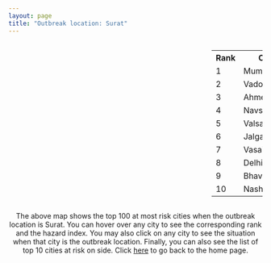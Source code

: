 ```yaml
---
layout: page
title: "Outbreak location: Surat"
---
```

<div style="width: 100%; overflow: auto;">
<div style="width: 75%; float: left;">
<div id="mapid">
<script src="https://buda-magenta.github.io/hazard_map/load_map.js"></script>

<script>
var marker_outbreak = L.marker([21.170200, 72.831100],{"autoPan": true}).addTo(map); marker_outbreak.bindTooltip("Surat").openTooltip();

var circle_1 = L.circle([19.075990, 72.877393], {"pane": "markerPane", "color": "red", "fill": true, "fillOpacity": 0.2, "fillRule": "evenodd", "lineCap": "round", "lineJoin": "round", "opacity": 1.0, "radius": 70527, "stroke": true, "weight": 3}).addTo(map);
circle_1.bindTooltip("Mumbai<br>rank: 1<br>hazard index: 0.070528")
circle_1.bindPopup('<a href="https://buda-magenta.github.io/hazard_map/Mumbai">Mumbai</a>')

var circle_2 = L.circle([22.297314, 73.194257], {"pane": "markerPane", "color": "red", "fill": true, "fillOpacity": 0.2, "fillRule": "evenodd", "lineCap": "round", "lineJoin": "round", "opacity": 1.0, "radius": 65425, "stroke": true, "weight": 3}).addTo(map);
circle_2.bindTooltip("Vadodara<br>rank: 2<br>hazard index: 0.065426")
circle_2.bindPopup('<a href="https://buda-magenta.github.io/hazard_map/Vadodara">Vadodara</a>')

var circle_3 = L.circle([23.021624, 72.579707], {"pane": "markerPane", "color": "red", "fill": true, "fillOpacity": 0.2, "fillRule": "evenodd", "lineCap": "round", "lineJoin": "round", "opacity": 1.0, "radius": 48111, "stroke": true, "weight": 3}).addTo(map);
circle_3.bindTooltip("Ahmedabad<br>rank: 3<br>hazard index: 0.048112")
circle_3.bindPopup('<a href="https://buda-magenta.github.io/hazard_map/Ahmedabad">Ahmedabad</a>')

var circle_4 = L.circle([20.952407, 72.932383], {"pane": "markerPane", "color": "red", "fill": true, "fillOpacity": 0.2, "fillRule": "evenodd", "lineCap": "round", "lineJoin": "round", "opacity": 1.0, "radius": 18855, "stroke": true, "weight": 3}).addTo(map);
circle_4.bindTooltip("Navsari<br>rank: 4<br>hazard index: 0.018856")
circle_4.bindPopup('<a href="https://buda-magenta.github.io/hazard_map/Navsari">Navsari</a>')

var circle_5 = L.circle([20.432402, 73.141172], {"pane": "markerPane", "color": "red", "fill": true, "fillOpacity": 0.2, "fillRule": "evenodd", "lineCap": "round", "lineJoin": "round", "opacity": 1.0, "radius": 15322, "stroke": true, "weight": 3}).addTo(map);
circle_5.bindTooltip("Valsad<br>rank: 5<br>hazard index: 0.015323")
circle_5.bindPopup('<a href="https://buda-magenta.github.io/hazard_map/Valsad">Valsad</a>')

var circle_6 = L.circle([20.843512, 75.525927], {"pane": "markerPane", "color": "red", "fill": true, "fillOpacity": 0.2, "fillRule": "evenodd", "lineCap": "round", "lineJoin": "round", "opacity": 1.0, "radius": 13747, "stroke": true, "weight": 3}).addTo(map);
circle_6.bindTooltip("Jalgaon<br>rank: 6<br>hazard index: 0.013748")
circle_6.bindPopup('<a href="https://buda-magenta.github.io/hazard_map/Jalgaon">Jalgaon</a>')

var circle_7 = L.circle([19.439885, 72.880383], {"pane": "markerPane", "color": "red", "fill": true, "fillOpacity": 0.2, "fillRule": "evenodd", "lineCap": "round", "lineJoin": "round", "opacity": 1.0, "radius": 13353, "stroke": true, "weight": 3}).addTo(map);
circle_7.bindTooltip("Vasai<br>rank: 7<br>hazard index: 0.013354")
circle_7.bindPopup('<a href="https://buda-magenta.github.io/hazard_map/Vasai">Vasai</a>')

var circle_8 = L.circle([28.651718, 77.221939], {"pane": "markerPane", "color": "red", "fill": true, "fillOpacity": 0.2, "fillRule": "evenodd", "lineCap": "round", "lineJoin": "round", "opacity": 1.0, "radius": 12184, "stroke": true, "weight": 3}).addTo(map);
circle_8.bindTooltip("Delhi<br>rank: 8<br>hazard index: 0.012184")
circle_8.bindPopup('<a href="https://buda-magenta.github.io/hazard_map/Delhi">Delhi</a>')

var circle_9 = L.circle([21.771884, 72.141645], {"pane": "markerPane", "color": "red", "fill": true, "fillOpacity": 0.2, "fillRule": "evenodd", "lineCap": "round", "lineJoin": "round", "opacity": 1.0, "radius": 8870, "stroke": true, "weight": 3}).addTo(map);
circle_9.bindTooltip("Bhavnagar<br>rank: 9<br>hazard index: 0.008871")
circle_9.bindPopup('<a href="https://buda-magenta.github.io/hazard_map/Bhavnagar">Bhavnagar</a>')

var circle_10 = L.circle([20.011247, 73.790236], {"pane": "markerPane", "color": "red", "fill": true, "fillOpacity": 0.2, "fillRule": "evenodd", "lineCap": "round", "lineJoin": "round", "opacity": 1.0, "radius": 6945, "stroke": true, "weight": 3}).addTo(map);
circle_10.bindTooltip("Nashik<br>rank: 10<br>hazard index: 0.006945")
circle_10.bindPopup('<a href="https://buda-magenta.github.io/hazard_map/Nashik">Nashik</a>')

var circle_11 = L.circle([21.365999, 74.284004], {"pane": "markerPane", "color": "red", "fill": true, "fillOpacity": 0.2, "fillRule": "evenodd", "lineCap": "round", "lineJoin": "round", "opacity": 1.0, "radius": 6091, "stroke": true, "weight": 3}).addTo(map);
circle_11.bindTooltip("Nandurbar<br>rank: 11<br>hazard index: 0.006091")
circle_11.bindPopup('<a href="https://buda-magenta.github.io/hazard_map/Nandurbar">Nandurbar</a>')

var circle_12 = L.circle([20.993276, 75.839983], {"pane": "markerPane", "color": "red", "fill": true, "fillOpacity": 0.2, "fillRule": "evenodd", "lineCap": "round", "lineJoin": "round", "opacity": 1.0, "radius": 5655, "stroke": true, "weight": 3}).addTo(map);
circle_12.bindTooltip("Bhusawal<br>rank: 12<br>hazard index: 0.005656")
circle_12.bindPopup('<a href="https://buda-magenta.github.io/hazard_map/Bhusawal">Bhusawal</a>')

var circle_13 = L.circle([21.750000, 73.000000], {"pane": "markerPane", "color": "red", "fill": true, "fillOpacity": 0.2, "fillRule": "evenodd", "lineCap": "round", "lineJoin": "round", "opacity": 1.0, "radius": 5483, "stroke": true, "weight": 3}).addTo(map);
circle_13.bindTooltip("Bharuch<br>rank: 13<br>hazard index: 0.005484")
circle_13.bindPopup('<a href="https://buda-magenta.github.io/hazard_map/Bharuch">Bharuch</a>')

var circle_14 = L.circle([22.689507, 72.871520], {"pane": "markerPane", "color": "red", "fill": true, "fillOpacity": 0.2, "fillRule": "evenodd", "lineCap": "round", "lineJoin": "round", "opacity": 1.0, "radius": 5475, "stroke": true, "weight": 3}).addTo(map);
circle_14.bindTooltip("Nadiad<br>rank: 14<br>hazard index: 0.005476")
circle_14.bindPopup('<a href="https://buda-magenta.github.io/hazard_map/Nadiad">Nadiad</a>')

var circle_15 = L.circle([22.558499, 72.962563], {"pane": "markerPane", "color": "red", "fill": true, "fillOpacity": 0.2, "fillRule": "evenodd", "lineCap": "round", "lineJoin": "round", "opacity": 1.0, "radius": 5118, "stroke": true, "weight": 3}).addTo(map);
circle_15.bindTooltip("Anand<br>rank: 15<br>hazard index: 0.005118")
circle_15.bindPopup('<a href="https://buda-magenta.github.io/hazard_map/Anand">Anand</a>')

var circle_16 = L.circle([19.194329, 72.970178], {"pane": "markerPane", "color": "red", "fill": true, "fillOpacity": 0.2, "fillRule": "evenodd", "lineCap": "round", "lineJoin": "round", "opacity": 1.0, "radius": 3943, "stroke": true, "weight": 3}).addTo(map);
circle_16.bindTooltip("Thane<br>rank: 16<br>hazard index: 0.003944")
circle_16.bindPopup('<a href="https://buda-magenta.github.io/hazard_map/Thane">Thane</a>')

var circle_17 = L.circle([23.160894, 79.949770], {"pane": "markerPane", "color": "red", "fill": true, "fillOpacity": 0.2, "fillRule": "evenodd", "lineCap": "round", "lineJoin": "round", "opacity": 1.0, "radius": 3134, "stroke": true, "weight": 3}).addTo(map);
circle_17.bindTooltip("Jabalpur<br>rank: 17<br>hazard index: 0.003135")
circle_17.bindPopup('<a href="https://buda-magenta.github.io/hazard_map/Jabalpur">Jabalpur</a>')

var circle_18 = L.circle([22.778500, 73.624516], {"pane": "markerPane", "color": "red", "fill": true, "fillOpacity": 0.2, "fillRule": "evenodd", "lineCap": "round", "lineJoin": "round", "opacity": 1.0, "radius": 3128, "stroke": true, "weight": 3}).addTo(map);
circle_18.bindTooltip("Godhra<br>rank: 18<br>hazard index: 0.003129")
circle_18.bindPopup('<a href="https://buda-magenta.github.io/hazard_map/Godhra">Godhra</a>')

var circle_19 = L.circle([18.521428, 73.854454], {"pane": "markerPane", "color": "red", "fill": true, "fillOpacity": 0.2, "fillRule": "evenodd", "lineCap": "round", "lineJoin": "round", "opacity": 1.0, "radius": 2942, "stroke": true, "weight": 3}).addTo(map);
circle_19.bindTooltip("Pune<br>rank: 19<br>hazard index: 0.002942")
circle_19.bindPopup('<a href="https://buda-magenta.github.io/hazard_map/Pune">Pune</a>')

var circle_20 = L.circle([25.438130, 81.833800], {"pane": "markerPane", "color": "red", "fill": true, "fillOpacity": 0.2, "fillRule": "evenodd", "lineCap": "round", "lineJoin": "round", "opacity": 1.0, "radius": 2939, "stroke": true, "weight": 3}).addTo(map);
circle_20.bindTooltip("Allahabad<br>rank: 20<br>hazard index: 0.002939")
circle_20.bindPopup('<a href="https://buda-magenta.github.io/hazard_map/Allahabad">Allahabad</a>')

var circle_21 = L.circle([26.915458, 75.818982], {"pane": "markerPane", "color": "red", "fill": true, "fillOpacity": 0.2, "fillRule": "evenodd", "lineCap": "round", "lineJoin": "round", "opacity": 1.0, "radius": 2891, "stroke": true, "weight": 3}).addTo(map);
circle_21.bindTooltip("Jaipur<br>rank: 21<br>hazard index: 0.002891")
circle_21.bindPopup('<a href="https://buda-magenta.github.io/hazard_map/Jaipur">Jaipur</a>')

var circle_22 = L.circle([21.149813, 79.082056], {"pane": "markerPane", "color": "red", "fill": true, "fillOpacity": 0.2, "fillRule": "evenodd", "lineCap": "round", "lineJoin": "round", "opacity": 1.0, "radius": 2862, "stroke": true, "weight": 3}).addTo(map);
circle_22.bindTooltip("Nagpur<br>rank: 22<br>hazard index: 0.002862")
circle_22.bindPopup('<a href="https://buda-magenta.github.io/hazard_map/Nagpur">Nagpur</a>')

var circle_23 = L.circle([22.541418, 88.357691], {"pane": "markerPane", "color": "red", "fill": true, "fillOpacity": 0.2, "fillRule": "evenodd", "lineCap": "round", "lineJoin": "round", "opacity": 1.0, "radius": 2585, "stroke": true, "weight": 3}).addTo(map);
circle_23.bindTooltip("Kolkata<br>rank: 23<br>hazard index: 0.002585")
circle_23.bindPopup('<a href="https://buda-magenta.github.io/hazard_map/Kolkata">Kolkata</a>')

var circle_24 = L.circle([25.335649, 83.007629], {"pane": "markerPane", "color": "red", "fill": true, "fillOpacity": 0.2, "fillRule": "evenodd", "lineCap": "round", "lineJoin": "round", "opacity": 1.0, "radius": 2494, "stroke": true, "weight": 3}).addTo(map);
circle_24.bindTooltip("Varanasi<br>rank: 24<br>hazard index: 0.002495")
circle_24.bindPopup('<a href="https://buda-magenta.github.io/hazard_map/Varanasi">Varanasi</a>')

var circle_25 = L.circle([22.305199, 70.802833], {"pane": "markerPane", "color": "red", "fill": true, "fillOpacity": 0.2, "fillRule": "evenodd", "lineCap": "round", "lineJoin": "round", "opacity": 1.0, "radius": 2460, "stroke": true, "weight": 3}).addTo(map);
circle_25.bindTooltip("Rajkot<br>rank: 25<br>hazard index: 0.002460")
circle_25.bindPopup('<a href="https://buda-magenta.github.io/hazard_map/Rajkot">Rajkot</a>')

var circle_26 = L.circle([12.979120, 77.591300], {"pane": "markerPane", "color": "red", "fill": true, "fillOpacity": 0.2, "fillRule": "evenodd", "lineCap": "round", "lineJoin": "round", "opacity": 1.0, "radius": 2388, "stroke": true, "weight": 3}).addTo(map);
circle_26.bindTooltip("Bangalore<br>rank: 26<br>hazard index: 0.002388")
circle_26.bindPopup('<a href="https://buda-magenta.github.io/hazard_map/Bangalore">Bangalore</a>')

var circle_27 = L.circle([22.610318, 73.461706], {"pane": "markerPane", "color": "red", "fill": true, "fillOpacity": 0.2, "fillRule": "evenodd", "lineCap": "round", "lineJoin": "round", "opacity": 1.0, "radius": 2303, "stroke": true, "weight": 3}).addTo(map);
circle_27.bindTooltip("Kalol<br>rank: 27<br>hazard index: 0.002304")
circle_27.bindPopup('<a href="https://buda-magenta.github.io/hazard_map/Kalol">Kalol</a>')

var circle_28 = L.circle([22.720362, 75.868200], {"pane": "markerPane", "color": "red", "fill": true, "fillOpacity": 0.2, "fillRule": "evenodd", "lineCap": "round", "lineJoin": "round", "opacity": 1.0, "radius": 2259, "stroke": true, "weight": 3}).addTo(map);
circle_28.bindTooltip("Indore<br>rank: 28<br>hazard index: 0.002260")
circle_28.bindPopup('<a href="https://buda-magenta.github.io/hazard_map/Indore">Indore</a>')

var circle_29 = L.circle([17.388786, 78.461065], {"pane": "markerPane", "color": "red", "fill": true, "fillOpacity": 0.2, "fillRule": "evenodd", "lineCap": "round", "lineJoin": "round", "opacity": 1.0, "radius": 2167, "stroke": true, "weight": 3}).addTo(map);
circle_29.bindTooltip("Hyderabad<br>rank: 29<br>hazard index: 0.002168")
circle_29.bindPopup('<a href="https://buda-magenta.github.io/hazard_map/Hyderabad">Hyderabad</a>')

var circle_30 = L.circle([22.168600, 71.668500], {"pane": "markerPane", "color": "red", "fill": true, "fillOpacity": 0.2, "fillRule": "evenodd", "lineCap": "round", "lineJoin": "round", "opacity": 1.0, "radius": 1914, "stroke": true, "weight": 3}).addTo(map);
circle_30.bindTooltip("Botad<br>rank: 30<br>hazard index: 0.001914")
circle_30.bindPopup('<a href="https://buda-magenta.github.io/hazard_map/Botad">Botad</a>')

var circle_31 = L.circle([25.196826, 76.000893], {"pane": "markerPane", "color": "red", "fill": true, "fillOpacity": 0.2, "fillRule": "evenodd", "lineCap": "round", "lineJoin": "round", "opacity": 1.0, "radius": 1463, "stroke": true, "weight": 3}).addTo(map);
circle_31.bindTooltip("Kota<br>rank: 31<br>hazard index: 0.001463")
circle_31.bindPopup('<a href="https://buda-magenta.github.io/hazard_map/Kota">Kota</a>')

var circle_32 = L.circle([20.761862, 77.192172], {"pane": "markerPane", "color": "red", "fill": true, "fillOpacity": 0.2, "fillRule": "evenodd", "lineCap": "round", "lineJoin": "round", "opacity": 1.0, "radius": 1345, "stroke": true, "weight": 3}).addTo(map);
circle_32.bindTooltip("Akola<br>rank: 32<br>hazard index: 0.001345")
circle_32.bindPopup('<a href="https://buda-magenta.github.io/hazard_map/Akola">Akola</a>')

var circle_33 = L.circle([13.083694, 80.270186], {"pane": "markerPane", "color": "red", "fill": true, "fillOpacity": 0.2, "fillRule": "evenodd", "lineCap": "round", "lineJoin": "round", "opacity": 1.0, "radius": 1081, "stroke": true, "weight": 3}).addTo(map);
circle_33.bindTooltip("Chennai<br>rank: 33<br>hazard index: 0.001081")
circle_33.bindPopup('<a href="https://buda-magenta.github.io/hazard_map/Chennai">Chennai</a>')

var circle_34 = L.circle([26.296772, 73.035143], {"pane": "markerPane", "color": "red", "fill": true, "fillOpacity": 0.2, "fillRule": "evenodd", "lineCap": "round", "lineJoin": "round", "opacity": 1.0, "radius": 1064, "stroke": true, "weight": 3}).addTo(map);
circle_34.bindTooltip("Jodhpur<br>rank: 34<br>hazard index: 0.001064")
circle_34.bindPopup('<a href="https://buda-magenta.github.io/hazard_map/Jodhpur">Jodhpur</a>')

var circle_35 = L.circle([26.460914, 80.321759], {"pane": "markerPane", "color": "red", "fill": true, "fillOpacity": 0.2, "fillRule": "evenodd", "lineCap": "round", "lineJoin": "round", "opacity": 1.0, "radius": 1013, "stroke": true, "weight": 3}).addTo(map);
circle_35.bindTooltip("Kanpur<br>rank: 35<br>hazard index: 0.001014")
circle_35.bindPopup('<a href="https://buda-magenta.github.io/hazard_map/Kanpur">Kanpur</a>')

var circle_36 = L.circle([18.627929, 73.800983], {"pane": "markerPane", "color": "red", "fill": true, "fillOpacity": 0.2, "fillRule": "evenodd", "lineCap": "round", "lineJoin": "round", "opacity": 1.0, "radius": 988, "stroke": true, "weight": 3}).addTo(map);
circle_36.bindTooltip("Pimpri Chinchwad<br>rank: 36<br>hazard index: 0.000989")
circle_36.bindPopup('<a href="https://buda-magenta.github.io/hazard_map/Pimpri_Chinchwad">Pimpri Chinchwad</a>')

var circle_37 = L.circle([23.480592, 74.917790], {"pane": "markerPane", "color": "red", "fill": true, "fillOpacity": 0.2, "fillRule": "evenodd", "lineCap": "round", "lineJoin": "round", "opacity": 1.0, "radius": 979, "stroke": true, "weight": 3}).addTo(map);
circle_37.bindTooltip("Ratlam<br>rank: 37<br>hazard index: 0.000980")
circle_37.bindPopup('<a href="https://buda-magenta.github.io/hazard_map/Ratlam">Ratlam</a>')

var circle_38 = L.circle([15.398403, 73.812918], {"pane": "markerPane", "color": "red", "fill": true, "fillOpacity": 0.2, "fillRule": "evenodd", "lineCap": "round", "lineJoin": "round", "opacity": 1.0, "radius": 945, "stroke": true, "weight": 3}).addTo(map);
circle_38.bindTooltip("Vasco Da Gama<br>rank: 38<br>hazard index: 0.000945")
circle_38.bindPopup('<a href="https://buda-magenta.github.io/hazard_map/Vasco_Da_Gama">Vasco Da Gama</a>')

var circle_39 = L.circle([21.237947, 81.633683], {"pane": "markerPane", "color": "red", "fill": true, "fillOpacity": 0.2, "fillRule": "evenodd", "lineCap": "round", "lineJoin": "round", "opacity": 1.0, "radius": 945, "stroke": true, "weight": 3}).addTo(map);
circle_39.bindTooltip("Raipur<br>rank: 39<br>hazard index: 0.000945")
circle_39.bindPopup('<a href="https://buda-magenta.github.io/hazard_map/Raipur">Raipur</a>')

var circle_40 = L.circle([21.154541, 77.644296], {"pane": "markerPane", "color": "red", "fill": true, "fillOpacity": 0.2, "fillRule": "evenodd", "lineCap": "round", "lineJoin": "round", "opacity": 1.0, "radius": 909, "stroke": true, "weight": 3}).addTo(map);
circle_40.bindTooltip("Amravati<br>rank: 40<br>hazard index: 0.000910")
circle_40.bindPopup('<a href="https://buda-magenta.github.io/hazard_map/Amravati">Amravati</a>')

var circle_41 = L.circle([22.473242, 70.055210], {"pane": "markerPane", "color": "red", "fill": true, "fillOpacity": 0.2, "fillRule": "evenodd", "lineCap": "round", "lineJoin": "round", "opacity": 1.0, "radius": 831, "stroke": true, "weight": 3}).addTo(map);
circle_41.bindTooltip("Jamnagar<br>rank: 41<br>hazard index: 0.000831")
circle_41.bindPopup('<a href="https://buda-magenta.github.io/hazard_map/Jamnagar">Jamnagar</a>')

var circle_42 = L.circle([24.500000, 81.000000], {"pane": "markerPane", "color": "red", "fill": true, "fillOpacity": 0.2, "fillRule": "evenodd", "lineCap": "round", "lineJoin": "round", "opacity": 1.0, "radius": 823, "stroke": true, "weight": 3}).addTo(map);
circle_42.bindTooltip("Satna<br>rank: 42<br>hazard index: 0.000824")
circle_42.bindPopup('<a href="https://buda-magenta.github.io/hazard_map/Satna">Satna</a>')

var circle_43 = L.circle([25.609324, 85.123525], {"pane": "markerPane", "color": "red", "fill": true, "fillOpacity": 0.2, "fillRule": "evenodd", "lineCap": "round", "lineJoin": "round", "opacity": 1.0, "radius": 767, "stroke": true, "weight": 3}).addTo(map);
circle_43.bindTooltip("Patna<br>rank: 43<br>hazard index: 0.000767")
circle_43.bindPopup('<a href="https://buda-magenta.github.io/hazard_map/Patna">Patna</a>')

var circle_44 = L.circle([25.531031, 78.652689], {"pane": "markerPane", "color": "red", "fill": true, "fillOpacity": 0.2, "fillRule": "evenodd", "lineCap": "round", "lineJoin": "round", "opacity": 1.0, "radius": 735, "stroke": true, "weight": 3}).addTo(map);
circle_44.bindTooltip("Jhansi<br>rank: 44<br>hazard index: 0.000735")
circle_44.bindPopup('<a href="https://buda-magenta.github.io/hazard_map/Jhansi">Jhansi</a>')

var circle_45 = L.circle([23.666667, 72.500000], {"pane": "markerPane", "color": "red", "fill": true, "fillOpacity": 0.2, "fillRule": "evenodd", "lineCap": "round", "lineJoin": "round", "opacity": 1.0, "radius": 732, "stroke": true, "weight": 3}).addTo(map);
circle_45.bindTooltip("Mahesana<br>rank: 45<br>hazard index: 0.000733")
circle_45.bindPopup('<a href="https://buda-magenta.github.io/hazard_map/Mahesana">Mahesana</a>')

var circle_46 = L.circle([26.838100, 80.934600], {"pane": "markerPane", "color": "red", "fill": true, "fillOpacity": 0.2, "fillRule": "evenodd", "lineCap": "round", "lineJoin": "round", "opacity": 1.0, "radius": 721, "stroke": true, "weight": 3}).addTo(map);
circle_46.bindTooltip("Lucknow<br>rank: 46<br>hazard index: 0.000721")
circle_46.bindPopup('<a href="https://buda-magenta.github.io/hazard_map/Lucknow">Lucknow</a>')

var circle_47 = L.circle([23.174597, 75.785142], {"pane": "markerPane", "color": "red", "fill": true, "fillOpacity": 0.2, "fillRule": "evenodd", "lineCap": "round", "lineJoin": "round", "opacity": 1.0, "radius": 714, "stroke": true, "weight": 3}).addTo(map);
circle_47.bindTooltip("Ujjain<br>rank: 47<br>hazard index: 0.000715")
circle_47.bindPopup('<a href="https://buda-magenta.github.io/hazard_map/Ujjain">Ujjain</a>')

var circle_48 = L.circle([22.750000, 71.666667], {"pane": "markerPane", "color": "red", "fill": true, "fillOpacity": 0.2, "fillRule": "evenodd", "lineCap": "round", "lineJoin": "round", "opacity": 1.0, "radius": 711, "stroke": true, "weight": 3}).addTo(map);
circle_48.bindTooltip("Surendranagar<br>rank: 48<br>hazard index: 0.000712")
circle_48.bindPopup('<a href="https://buda-magenta.github.io/hazard_map/Surendranagar">Surendranagar</a>')

var circle_49 = L.circle([21.977864, 76.568828], {"pane": "markerPane", "color": "red", "fill": true, "fillOpacity": 0.2, "fillRule": "evenodd", "lineCap": "round", "lineJoin": "round", "opacity": 1.0, "radius": 529, "stroke": true, "weight": 3}).addTo(map);
circle_49.bindTooltip("Khandwa<br>rank: 49<br>hazard index: 0.000529")
circle_49.bindPopup('<a href="https://buda-magenta.github.io/hazard_map/Khandwa">Khandwa</a>')

var circle_50 = L.circle([23.223288, 72.649227], {"pane": "markerPane", "color": "red", "fill": true, "fillOpacity": 0.2, "fillRule": "evenodd", "lineCap": "round", "lineJoin": "round", "opacity": 1.0, "radius": 505, "stroke": true, "weight": 3}).addTo(map);
circle_50.bindTooltip("Gandhinagar<br>rank: 50<br>hazard index: 0.000506")
circle_50.bindPopup('<a href="https://buda-magenta.github.io/hazard_map/Gandhinagar">Gandhinagar</a>')

var circle_51 = L.circle([19.877263, 75.339024], {"pane": "markerPane", "color": "red", "fill": true, "fillOpacity": 0.2, "fillRule": "evenodd", "lineCap": "round", "lineJoin": "round", "opacity": 1.0, "radius": 493, "stroke": true, "weight": 3}).addTo(map);
circle_51.bindTooltip("Aurangabad<br>rank: 51<br>hazard index: 0.000494")
circle_51.bindPopup('<a href="https://buda-magenta.github.io/hazard_map/Aurangabad">Aurangabad</a>')

var circle_52 = L.circle([23.071874, 70.131715], {"pane": "markerPane", "color": "red", "fill": true, "fillOpacity": 0.2, "fillRule": "evenodd", "lineCap": "round", "lineJoin": "round", "opacity": 1.0, "radius": 466, "stroke": true, "weight": 3}).addTo(map);
circle_52.bindTooltip("Gandhidham<br>rank: 52<br>hazard index: 0.000466")
circle_52.bindPopup('<a href="https://buda-magenta.github.io/hazard_map/Gandhidham">Gandhidham</a>')

var circle_53 = L.circle([19.261944, 73.194760], {"pane": "markerPane", "color": "red", "fill": true, "fillOpacity": 0.2, "fillRule": "evenodd", "lineCap": "round", "lineJoin": "round", "opacity": 1.0, "radius": 445, "stroke": true, "weight": 3}).addTo(map);
circle_53.bindTooltip("Ulhas Nagar<br>rank: 53<br>hazard index: 0.000445")
circle_53.bindPopup('<a href="https://buda-magenta.github.io/hazard_map/Ulhas_Nagar">Ulhas Nagar</a>')

var circle_54 = L.circle([19.295200, 72.854400], {"pane": "markerPane", "color": "red", "fill": true, "fillOpacity": 0.2, "fillRule": "evenodd", "lineCap": "round", "lineJoin": "round", "opacity": 1.0, "radius": 427, "stroke": true, "weight": 3}).addTo(map);
circle_54.bindTooltip("Mira-Bhayandar<br>rank: 54<br>hazard index: 0.000427")
circle_54.bindPopup('<a href="https://buda-magenta.github.io/hazard_map/Mira-Bhayandar">Mira-Bhayandar</a>')

var circle_55 = L.circle([24.578721, 73.686257], {"pane": "markerPane", "color": "red", "fill": true, "fillOpacity": 0.2, "fillRule": "evenodd", "lineCap": "round", "lineJoin": "round", "opacity": 1.0, "radius": 421, "stroke": true, "weight": 3}).addTo(map);
circle_55.bindTooltip("Udaipur<br>rank: 55<br>hazard index: 0.000422")
circle_55.bindPopup('<a href="https://buda-magenta.github.io/hazard_map/Udaipur">Udaipur</a>')

var circle_56 = L.circle([27.175255, 78.009816], {"pane": "markerPane", "color": "red", "fill": true, "fillOpacity": 0.2, "fillRule": "evenodd", "lineCap": "round", "lineJoin": "round", "opacity": 1.0, "radius": 398, "stroke": true, "weight": 3}).addTo(map);
circle_56.bindTooltip("Agra<br>rank: 56<br>hazard index: 0.000399")
circle_56.bindPopup('<a href="https://buda-magenta.github.io/hazard_map/Agra">Agra</a>')

var circle_57 = L.circle([21.145629, 80.268387], {"pane": "markerPane", "color": "red", "fill": true, "fillOpacity": 0.2, "fillRule": "evenodd", "lineCap": "round", "lineJoin": "round", "opacity": 1.0, "radius": 390, "stroke": true, "weight": 3}).addTo(map);
circle_57.bindTooltip("Gondiya<br>rank: 57<br>hazard index: 0.000390")
circle_57.bindPopup('<a href="https://buda-magenta.github.io/hazard_map/Gondiya">Gondiya</a>')

var circle_58 = L.circle([16.508759, 80.618510], {"pane": "markerPane", "color": "red", "fill": true, "fillOpacity": 0.2, "fillRule": "evenodd", "lineCap": "round", "lineJoin": "round", "opacity": 1.0, "radius": 389, "stroke": true, "weight": 3}).addTo(map);
circle_58.bindTooltip("Vijayawada<br>rank: 58<br>hazard index: 0.000389")
circle_58.bindPopup('<a href="https://buda-magenta.github.io/hazard_map/Vijayawada">Vijayawada</a>')

var circle_59 = L.circle([24.935635, 82.647701], {"pane": "markerPane", "color": "red", "fill": true, "fillOpacity": 0.2, "fillRule": "evenodd", "lineCap": "round", "lineJoin": "round", "opacity": 1.0, "radius": 371, "stroke": true, "weight": 3}).addTo(map);
circle_59.bindTooltip("Mirzapur<br>rank: 59<br>hazard index: 0.000372")
circle_59.bindPopup('<a href="https://buda-magenta.github.io/hazard_map/Mirzapur">Mirzapur</a>')

var circle_60 = L.circle([25.954628, 83.647350], {"pane": "markerPane", "color": "red", "fill": true, "fillOpacity": 0.2, "fillRule": "evenodd", "lineCap": "round", "lineJoin": "round", "opacity": 1.0, "radius": 370, "stroke": true, "weight": 3}).addTo(map);
circle_60.bindTooltip("Maunath Bhanjan<br>rank: 60<br>hazard index: 0.000371")
circle_60.bindPopup('<a href="https://buda-magenta.github.io/hazard_map/Maunath_Bhanjan">Maunath Bhanjan</a>')

var circle_61 = L.circle([17.636129, 74.298278], {"pane": "markerPane", "color": "red", "fill": true, "fillOpacity": 0.2, "fillRule": "evenodd", "lineCap": "round", "lineJoin": "round", "opacity": 1.0, "radius": 366, "stroke": true, "weight": 3}).addTo(map);
circle_61.bindTooltip("Satara<br>rank: 61<br>hazard index: 0.000367")
circle_61.bindPopup('<a href="https://buda-magenta.github.io/hazard_map/Satara">Satara</a>')

var circle_62 = L.circle([26.269722, 82.994425], {"pane": "markerPane", "color": "red", "fill": true, "fillOpacity": 0.2, "fillRule": "evenodd", "lineCap": "round", "lineJoin": "round", "opacity": 1.0, "radius": 347, "stroke": true, "weight": 3}).addTo(map);
circle_62.bindTooltip("Burhanpur<br>rank: 62<br>hazard index: 0.000347")
circle_62.bindPopup('<a href="https://buda-magenta.github.io/hazard_map/Burhanpur">Burhanpur</a>')

var circle_63 = L.circle([19.362531, 73.078475], {"pane": "markerPane", "color": "red", "fill": true, "fillOpacity": 0.2, "fillRule": "evenodd", "lineCap": "round", "lineJoin": "round", "opacity": 1.0, "radius": 341, "stroke": true, "weight": 3}).addTo(map);
circle_63.bindTooltip("Bhiwandi<br>rank: 63<br>hazard index: 0.000341")
circle_63.bindPopup('<a href="https://buda-magenta.github.io/hazard_map/Bhiwandi">Bhiwandi</a>')

var circle_64 = L.circle([12.869810, 74.843008], {"pane": "markerPane", "color": "red", "fill": true, "fillOpacity": 0.2, "fillRule": "evenodd", "lineCap": "round", "lineJoin": "round", "opacity": 1.0, "radius": 338, "stroke": true, "weight": 3}).addTo(map);
circle_64.bindTooltip("Mangalore<br>rank: 64<br>hazard index: 0.000339")
circle_64.bindPopup('<a href="https://buda-magenta.github.io/hazard_map/Mangalore">Mangalore</a>')

var circle_65 = L.circle([25.773344, 84.784977], {"pane": "markerPane", "color": "red", "fill": true, "fillOpacity": 0.2, "fillRule": "evenodd", "lineCap": "round", "lineJoin": "round", "opacity": 1.0, "radius": 308, "stroke": true, "weight": 3}).addTo(map);
circle_65.bindTooltip("Chapra<br>rank: 65<br>hazard index: 0.000309")
circle_65.bindPopup('<a href="https://buda-magenta.github.io/hazard_map/Chapra">Chapra</a>')

var circle_66 = L.circle([28.015929, 73.317137], {"pane": "markerPane", "color": "red", "fill": true, "fillOpacity": 0.2, "fillRule": "evenodd", "lineCap": "round", "lineJoin": "round", "opacity": 1.0, "radius": 307, "stroke": true, "weight": 3}).addTo(map);
circle_66.bindTooltip("Bikaner<br>rank: 66<br>hazard index: 0.000307")
circle_66.bindPopup('<a href="https://buda-magenta.github.io/hazard_map/Bikaner">Bikaner</a>')

var circle_67 = L.circle([23.000000, 76.166667], {"pane": "markerPane", "color": "red", "fill": true, "fillOpacity": 0.2, "fillRule": "evenodd", "lineCap": "round", "lineJoin": "round", "opacity": 1.0, "radius": 305, "stroke": true, "weight": 3}).addTo(map);
circle_67.bindTooltip("Dewas<br>rank: 67<br>hazard index: 0.000305")
circle_67.bindPopup('<a href="https://buda-magenta.github.io/hazard_map/Dewas">Dewas</a>')

var circle_68 = L.circle([28.402979, 77.310384], {"pane": "markerPane", "color": "red", "fill": true, "fillOpacity": 0.2, "fillRule": "evenodd", "lineCap": "round", "lineJoin": "round", "opacity": 1.0, "radius": 301, "stroke": true, "weight": 3}).addTo(map);
circle_68.bindTooltip("Faridabad<br>rank: 68<br>hazard index: 0.000301")
circle_68.bindPopup('<a href="https://buda-magenta.github.io/hazard_map/Faridabad">Faridabad</a>')

var circle_69 = L.circle([23.774057, 71.683735], {"pane": "markerPane", "color": "red", "fill": true, "fillOpacity": 0.2, "fillRule": "evenodd", "lineCap": "round", "lineJoin": "round", "opacity": 1.0, "radius": 294, "stroke": true, "weight": 3}).addTo(map);
circle_69.bindTooltip("Patan<br>rank: 69<br>hazard index: 0.000294")
circle_69.bindPopup('<a href="https://buda-magenta.github.io/hazard_map/Patan">Patan</a>')

var circle_70 = L.circle([20.266777, 85.843559], {"pane": "markerPane", "color": "red", "fill": true, "fillOpacity": 0.2, "fillRule": "evenodd", "lineCap": "round", "lineJoin": "round", "opacity": 1.0, "radius": 291, "stroke": true, "weight": 3}).addTo(map);
circle_70.bindTooltip("Bhubaneswar<br>rank: 70<br>hazard index: 0.000292")
circle_70.bindPopup('<a href="https://buda-magenta.github.io/hazard_map/Bhubaneswar">Bhubaneswar</a>')

var circle_71 = L.circle([24.170979, 72.436638], {"pane": "markerPane", "color": "red", "fill": true, "fillOpacity": 0.2, "fillRule": "evenodd", "lineCap": "round", "lineJoin": "round", "opacity": 1.0, "radius": 279, "stroke": true, "weight": 3}).addTo(map);
circle_71.bindTooltip("Palanpur<br>rank: 71<br>hazard index: 0.000280")
circle_71.bindPopup('<a href="https://buda-magenta.github.io/hazard_map/Palanpur">Palanpur</a>')

var circle_72 = L.circle([26.469100, 74.639000], {"pane": "markerPane", "color": "red", "fill": true, "fillOpacity": 0.2, "fillRule": "evenodd", "lineCap": "round", "lineJoin": "round", "opacity": 1.0, "radius": 267, "stroke": true, "weight": 3}).addTo(map);
circle_72.bindTooltip("Ajmer<br>rank: 72<br>hazard index: 0.000267")
circle_72.bindPopup('<a href="https://buda-magenta.github.io/hazard_map/Ajmer">Ajmer</a>')

var circle_73 = L.circle([19.143607, 73.295535], {"pane": "markerPane", "color": "red", "fill": true, "fillOpacity": 0.2, "fillRule": "evenodd", "lineCap": "round", "lineJoin": "round", "opacity": 1.0, "radius": 258, "stroke": true, "weight": 3}).addTo(map);
circle_73.bindTooltip("Ambarnath<br>rank: 73<br>hazard index: 0.000259")
circle_73.bindPopup('<a href="https://buda-magenta.github.io/hazard_map/Ambarnath">Ambarnath</a>')

var circle_74 = L.circle([21.199035, 81.397955], {"pane": "markerPane", "color": "red", "fill": true, "fillOpacity": 0.2, "fillRule": "evenodd", "lineCap": "round", "lineJoin": "round", "opacity": 1.0, "radius": 251, "stroke": true, "weight": 3}).addTo(map);
circle_74.bindTooltip("Durg<br>rank: 74<br>hazard index: 0.000251")
circle_74.bindPopup('<a href="https://buda-magenta.github.io/hazard_map/Durg">Durg</a>')

var circle_75 = L.circle([19.290314, 76.602903], {"pane": "markerPane", "color": "red", "fill": true, "fillOpacity": 0.2, "fillRule": "evenodd", "lineCap": "round", "lineJoin": "round", "opacity": 1.0, "radius": 243, "stroke": true, "weight": 3}).addTo(map);
circle_75.bindTooltip("Parbhani<br>rank: 75<br>hazard index: 0.000244")
circle_75.bindPopup('<a href="https://buda-magenta.github.io/hazard_map/Parbhani">Parbhani</a>')

var circle_76 = L.circle([27.209822, 79.048137], {"pane": "markerPane", "color": "red", "fill": true, "fillOpacity": 0.2, "fillRule": "evenodd", "lineCap": "round", "lineJoin": "round", "opacity": 1.0, "radius": 239, "stroke": true, "weight": 3}).addTo(map);
circle_76.bindTooltip("Mainpuri<br>rank: 76<br>hazard index: 0.000239")
circle_76.bindPopup('<a href="https://buda-magenta.github.io/hazard_map/Mainpuri">Mainpuri</a>')

var circle_77 = L.circle([23.587548, 75.675679], {"pane": "markerPane", "color": "red", "fill": true, "fillOpacity": 0.2, "fillRule": "evenodd", "lineCap": "round", "lineJoin": "round", "opacity": 1.0, "radius": 228, "stroke": true, "weight": 3}).addTo(map);
circle_77.bindTooltip("Nagda<br>rank: 77<br>hazard index: 0.000228")
circle_77.bindPopup('<a href="https://buda-magenta.github.io/hazard_map/Nagda">Nagda</a>')

var circle_78 = L.circle([25.795593, 82.488341], {"pane": "markerPane", "color": "red", "fill": true, "fillOpacity": 0.2, "fillRule": "evenodd", "lineCap": "round", "lineJoin": "round", "opacity": 1.0, "radius": 224, "stroke": true, "weight": 3}).addTo(map);
circle_78.bindTooltip("Jaunpur<br>rank: 78<br>hazard index: 0.000224")
circle_78.bindPopup('<a href="https://buda-magenta.github.io/hazard_map/Jaunpur">Jaunpur</a>')

var circle_79 = L.circle([17.980609, 79.598212], {"pane": "markerPane", "color": "red", "fill": true, "fillOpacity": 0.2, "fillRule": "evenodd", "lineCap": "round", "lineJoin": "round", "opacity": 1.0, "radius": 223, "stroke": true, "weight": 3}).addTo(map);
circle_79.bindTooltip("Warangal<br>rank: 79<br>hazard index: 0.000223")
circle_79.bindPopup('<a href="https://buda-magenta.github.io/hazard_map/Warangal">Warangal</a>')

var circle_80 = L.circle([23.258486, 77.401989], {"pane": "markerPane", "color": "red", "fill": true, "fillOpacity": 0.2, "fillRule": "evenodd", "lineCap": "round", "lineJoin": "round", "opacity": 1.0, "radius": 222, "stroke": true, "weight": 3}).addTo(map);
circle_80.bindTooltip("Bhopal<br>rank: 80<br>hazard index: 0.000222")
circle_80.bindPopup('<a href="https://buda-magenta.github.io/hazard_map/Bhopal">Bhopal</a>')

var circle_81 = L.circle([9.931308, 76.267414], {"pane": "markerPane", "color": "red", "fill": true, "fillOpacity": 0.2, "fillRule": "evenodd", "lineCap": "round", "lineJoin": "round", "opacity": 1.0, "radius": 211, "stroke": true, "weight": 3}).addTo(map);
circle_81.bindTooltip("Kochi<br>rank: 81<br>hazard index: 0.000211")
circle_81.bindPopup('<a href="https://buda-magenta.github.io/hazard_map/Kochi">Kochi</a>')

var circle_82 = L.circle([26.203725, 78.157363], {"pane": "markerPane", "color": "red", "fill": true, "fillOpacity": 0.2, "fillRule": "evenodd", "lineCap": "round", "lineJoin": "round", "opacity": 1.0, "radius": 210, "stroke": true, "weight": 3}).addTo(map);
circle_82.bindTooltip("Gwalior<br>rank: 82<br>hazard index: 0.000211")
circle_82.bindPopup('<a href="https://buda-magenta.github.io/hazard_map/Gwalior">Gwalior</a>')

var circle_83 = L.circle([19.169335, 77.311013], {"pane": "markerPane", "color": "red", "fill": true, "fillOpacity": 0.2, "fillRule": "evenodd", "lineCap": "round", "lineJoin": "round", "opacity": 1.0, "radius": 206, "stroke": true, "weight": 3}).addTo(map);
circle_83.bindTooltip("Nanded Waghala<br>rank: 83<br>hazard index: 0.000207")
circle_83.bindPopup('<a href="https://buda-magenta.github.io/hazard_map/Nanded_Waghala">Nanded Waghala</a>')

var circle_84 = L.circle([20.030976, 79.358139], {"pane": "markerPane", "color": "red", "fill": true, "fillOpacity": 0.2, "fillRule": "evenodd", "lineCap": "round", "lineJoin": "round", "opacity": 1.0, "radius": 199, "stroke": true, "weight": 3}).addTo(map);
circle_84.bindTooltip("Chandrapur<br>rank: 84<br>hazard index: 0.000200")
circle_84.bindPopup('<a href="https://buda-magenta.github.io/hazard_map/Chandrapur">Chandrapur</a>')

var circle_85 = L.circle([20.259399, 76.976203], {"pane": "markerPane", "color": "red", "fill": true, "fillOpacity": 0.2, "fillRule": "evenodd", "lineCap": "round", "lineJoin": "round", "opacity": 1.0, "radius": 197, "stroke": true, "weight": 3}).addTo(map);
circle_85.bindTooltip("Malegaon<br>rank: 85<br>hazard index: 0.000197")
circle_85.bindPopup('<a href="https://buda-magenta.github.io/hazard_map/Malegaon">Malegaon</a>')

var circle_86 = L.circle([8.576971, 77.050125], {"pane": "markerPane", "color": "red", "fill": true, "fillOpacity": 0.2, "fillRule": "evenodd", "lineCap": "round", "lineJoin": "round", "opacity": 1.0, "radius": 195, "stroke": true, "weight": 3}).addTo(map);
circle_86.bindTooltip("Thiruvananthapuram<br>rank: 86<br>hazard index: 0.000196")
circle_86.bindPopup('<a href="https://buda-magenta.github.io/hazard_map/Thiruvananthapuram">Thiruvananthapuram</a>')

var circle_87 = L.circle([25.604091, 73.415609], {"pane": "markerPane", "color": "red", "fill": true, "fillOpacity": 0.2, "fillRule": "evenodd", "lineCap": "round", "lineJoin": "round", "opacity": 1.0, "radius": 190, "stroke": true, "weight": 3}).addTo(map);
circle_87.bindTooltip("Pali<br>rank: 87<br>hazard index: 0.000190")
circle_87.bindPopup('<a href="https://buda-magenta.github.io/hazard_map/Pali">Pali</a>')

var circle_88 = L.circle([29.000653, 77.768229], {"pane": "markerPane", "color": "red", "fill": true, "fillOpacity": 0.2, "fillRule": "evenodd", "lineCap": "round", "lineJoin": "round", "opacity": 1.0, "radius": 190, "stroke": true, "weight": 3}).addTo(map);
circle_88.bindTooltip("Meerut<br>rank: 88<br>hazard index: 0.000190")
circle_88.bindPopup('<a href="https://buda-magenta.github.io/hazard_map/Meerut">Meerut</a>')

var circle_89 = L.circle([17.723128, 83.301284], {"pane": "markerPane", "color": "red", "fill": true, "fillOpacity": 0.2, "fillRule": "evenodd", "lineCap": "round", "lineJoin": "round", "opacity": 1.0, "radius": 183, "stroke": true, "weight": 3}).addTo(map);
circle_89.bindTooltip("Visakhapatnam<br>rank: 89<br>hazard index: 0.000183")
circle_89.bindPopup('<a href="https://buda-magenta.github.io/hazard_map/Visakhapatnam">Visakhapatnam</a>')

var circle_90 = L.circle([27.633333, 77.583333], {"pane": "markerPane", "color": "red", "fill": true, "fillOpacity": 0.2, "fillRule": "evenodd", "lineCap": "round", "lineJoin": "round", "opacity": 1.0, "radius": 183, "stroke": true, "weight": 3}).addTo(map);
circle_90.bindTooltip("Mathura<br>rank: 90<br>hazard index: 0.000183")
circle_90.bindPopup('<a href="https://buda-magenta.github.io/hazard_map/Mathura">Mathura</a>')

var circle_91 = L.circle([28.428262, 77.002700], {"pane": "markerPane", "color": "red", "fill": true, "fillOpacity": 0.2, "fillRule": "evenodd", "lineCap": "round", "lineJoin": "round", "opacity": 1.0, "radius": 172, "stroke": true, "weight": 3}).addTo(map);
circle_91.bindTooltip("Gurgaon<br>rank: 91<br>hazard index: 0.000172")
circle_91.bindPopup('<a href="https://buda-magenta.github.io/hazard_map/Gurgaon">Gurgaon</a>')

var circle_92 = L.circle([17.849907, 75.276320], {"pane": "markerPane", "color": "red", "fill": true, "fillOpacity": 0.2, "fillRule": "evenodd", "lineCap": "round", "lineJoin": "round", "opacity": 1.0, "radius": 170, "stroke": true, "weight": 3}).addTo(map);
circle_92.bindTooltip("Solapur<br>rank: 92<br>hazard index: 0.000171")
circle_92.bindPopup('<a href="https://buda-magenta.github.io/hazard_map/Solapur">Solapur</a>')

var circle_93 = L.circle([11.258608, 75.778874], {"pane": "markerPane", "color": "red", "fill": true, "fillOpacity": 0.2, "fillRule": "evenodd", "lineCap": "round", "lineJoin": "round", "opacity": 1.0, "radius": 168, "stroke": true, "weight": 3}).addTo(map);
circle_93.bindTooltip("Kozhikode<br>rank: 93<br>hazard index: 0.000168")
circle_93.bindPopup('<a href="https://buda-magenta.github.io/hazard_map/Kozhikode">Kozhikode</a>')

var circle_94 = L.circle([25.623457, 84.596839], {"pane": "markerPane", "color": "red", "fill": true, "fillOpacity": 0.2, "fillRule": "evenodd", "lineCap": "round", "lineJoin": "round", "opacity": 1.0, "radius": 164, "stroke": true, "weight": 3}).addTo(map);
circle_94.bindTooltip("Arrah<br>rank: 94<br>hazard index: 0.000164")
circle_94.bindPopup('<a href="https://buda-magenta.github.io/hazard_map/Arrah">Arrah</a>')

var circle_95 = L.circle([30.909016, 75.851601], {"pane": "markerPane", "color": "red", "fill": true, "fillOpacity": 0.2, "fillRule": "evenodd", "lineCap": "round", "lineJoin": "round", "opacity": 1.0, "radius": 163, "stroke": true, "weight": 3}).addTo(map);
circle_95.bindTooltip("Ludhiana<br>rank: 95<br>hazard index: 0.000164")
circle_95.bindPopup('<a href="https://buda-magenta.github.io/hazard_map/Ludhiana">Ludhiana</a>')

var circle_96 = L.circle([23.247245, 69.668339], {"pane": "markerPane", "color": "red", "fill": true, "fillOpacity": 0.2, "fillRule": "evenodd", "lineCap": "round", "lineJoin": "round", "opacity": 1.0, "radius": 161, "stroke": true, "weight": 3}).addTo(map);
circle_96.bindTooltip("Bhuj<br>rank: 96<br>hazard index: 0.000162")
circle_96.bindPopup('<a href="https://buda-magenta.github.io/hazard_map/Bhuj">Bhuj</a>')

var circle_97 = L.circle([25.877933, 84.119959], {"pane": "markerPane", "color": "red", "fill": true, "fillOpacity": 0.2, "fillRule": "evenodd", "lineCap": "round", "lineJoin": "round", "opacity": 1.0, "radius": 159, "stroke": true, "weight": 3}).addTo(map);
circle_97.bindTooltip("Ballia<br>rank: 97<br>hazard index: 0.000160")
circle_97.bindPopup('<a href="https://buda-magenta.github.io/hazard_map/Ballia">Ballia</a>')

var circle_98 = L.circle([24.268349, 72.204387], {"pane": "markerPane", "color": "red", "fill": true, "fillOpacity": 0.2, "fillRule": "evenodd", "lineCap": "round", "lineJoin": "round", "opacity": 1.0, "radius": 155, "stroke": true, "weight": 3}).addTo(map);
circle_98.bindTooltip("Deesa<br>rank: 98<br>hazard index: 0.000155")
circle_98.bindPopup('<a href="https://buda-magenta.github.io/hazard_map/Deesa">Deesa</a>')

var circle_99 = L.circle([26.671329, 83.364583], {"pane": "markerPane", "color": "red", "fill": true, "fillOpacity": 0.2, "fillRule": "evenodd", "lineCap": "round", "lineJoin": "round", "opacity": 1.0, "radius": 153, "stroke": true, "weight": 3}).addTo(map);
circle_99.bindTooltip("Gorakhpur<br>rank: 99<br>hazard index: 0.000154")
circle_99.bindPopup('<a href="https://buda-magenta.github.io/hazard_map/Gorakhpur">Gorakhpur</a>')

var circle_100 = L.circle([20.825623, 78.613146], {"pane": "markerPane", "color": "red", "fill": true, "fillOpacity": 0.2, "fillRule": "evenodd", "lineCap": "round", "lineJoin": "round", "opacity": 1.0, "radius": 150, "stroke": true, "weight": 3}).addTo(map);
circle_100.bindTooltip("Wardha<br>rank: 100<br>hazard index: 0.000151")
circle_100.bindPopup('<a href="https://buda-magenta.github.io/hazard_map/Wardha">Wardha</a>')
</script>
</div>
</div>


<div style="width: 20%; float: right;">
<table>
<tr>
<th>Rank</th>
<th>City</th>
</tr>

<tr>
<td>1</td>
<td>Mumbai</td>
</tr>

<tr>
<td>2</td>
<td>Vadodara</td>
</tr>

<tr>
<td>3</td>
<td>Ahmedabad</td>
</tr>

<tr>
<td>4</td>
<td>Navsari</td>
</tr>

<tr>
<td>5</td>
<td>Valsad</td>
</tr>

<tr>
<td>6</td>
<td>Jalgaon</td>
</tr>

<tr>
<td>7</td>
<td>Vasai</td>
</tr>

<tr>
<td>8</td>
<td>Delhi</td>
</tr>

<tr>
<td>9</td>
<td>Bhavnagar</td>
</tr>

<tr>
<td>10</td>
<td>Nashik</td>
</tr>

</table>
</div>
</div>


<p align="center"> The above map shows the top 100 at most risk cities when the outbreak location is Surat. You can hover over any city to see the corresponding rank and the hazard index. You may also click on any city to see the situation when that city is the outbreak location. Finally, you can also see the list of top 10 cities at risk on side.  Click <a href="https://buda-magenta.github.io/hazard_map/">here</a> to go back to the home page.
</p>